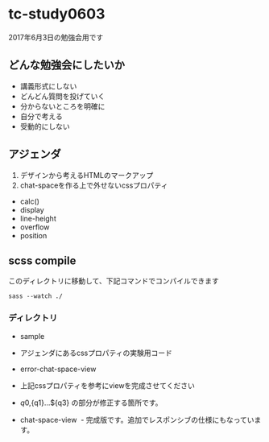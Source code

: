 # tc-study0603
2017年6月3日の勉強会用です


## どんな勉強会にしたいか

- 講義形式にしない
- どんどん質問を投げていく
- 分からないところを明確に
- 自分で考える
- 受動的にしない

## アジェンダ

1. デザインから考えるHTMLのマークアップ
2. chat-spaceを作る上で外せないcssプロパティ
  - calc()
  - display
  - line-height 
  - overflow
  - position


## scss compile
このディレクトリに移動して、下記コマンドでコンパイルできます

```
sass --watch ./
```

### ディレクトリ

- sample
 - アジェンダにあるcssプロパティの実験用コード
 
- error-chat-space-view
 - 上記cssプロパティを参考にviewを完成させてください
 - ${q0},${q1}...${q3} の部分が修正する箇所です。
 
 -  chat-space-view
  - 完成版です。追加でレスポンシブの仕様にもなっています。
